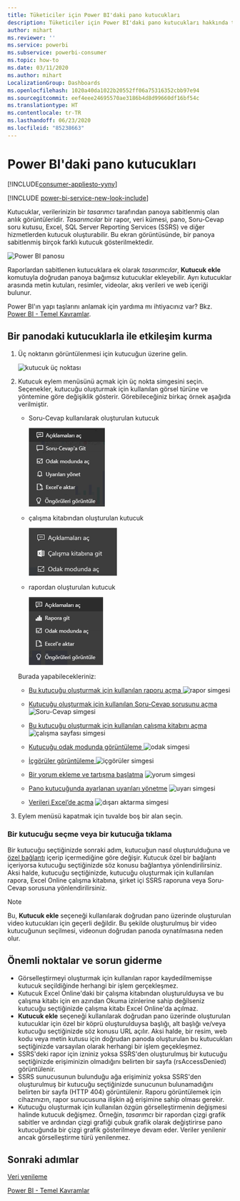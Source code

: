 ```yaml
---
title: Tüketiciler için Power BI'daki pano kutucukları
description: Tüketiciler için Power BI'daki pano kutucukları hakkında tüm bilinmesi gerekenler. SQL Server Reporting Services (SSRS) ile oluşturulan kutucuklar da ele alınmaktadır.
author: mihart
ms.reviewer: ''
ms.service: powerbi
ms.subservice: powerbi-consumer
ms.topic: how-to
ms.date: 03/11/2020
ms.author: mihart
LocalizationGroup: Dashboards
ms.openlocfilehash: 1020a40da1022b20552ff06a75316352cbb97e94
ms.sourcegitcommit: eef4eee24695570ae3186b4d8d99660df16bf54c
ms.translationtype: HT
ms.contentlocale: tr-TR
ms.lasthandoff: 06/23/2020
ms.locfileid: "85238663"
---
```

# <a name="dashboard-tiles-in-power-bi"></a>Power BI'daki pano kutucukları

[!INCLUDE[consumer-appliesto-yyny](../includes/consumer-appliesto-ynny.md)]

[!INCLUDE [power-bi-service-new-look-include](../includes/power-bi-service-new-look-include.md)]

Kutucuklar, verilerinizin bir *tasarımcı* tarafından panoya sabitlenmiş olan anlık görüntüleridir. *Tasarımcılar* bir rapor, veri kümesi, pano, Soru-Cevap soru kutusu, Excel, SQL Server Reporting Services (SSRS) ve diğer hizmetlerden kutucuk oluşturabilir.  Bu ekran görüntüsünde, bir panoya sabitlenmiş birçok farklı kutucuk gösterilmektedir.

![Power BI panosu](./media/end-user-tiles/power-bi-dash.png)


Raporlardan sabitlenen kutucuklara ek olarak *tasarımcılar*, **Kutucuk ekle** komutuyla doğrudan panoya bağımsız kutucuklar ekleyebilir. Ayrı kutucuklar arasında metin kutuları, resimler, videolar, akış verileri ve web içeriği bulunur.

Power BI'ın yapı taşlarını anlamak için yardıma mı ihtiyacınız var?  Bkz. [Power BI - Temel Kavramlar](end-user-basic-concepts.md).


## <a name="interacting-with-tiles-on-a-dashboard"></a>Bir panodaki kutucuklarla ile etkileşim kurma

1. Üç noktanın görüntülenmesi için kutucuğun üzerine gelin.
   
    ![kutucuk üç noktası](./media/end-user-tiles/ellipses_new.png)
2. Kutucuk eylem menüsünü açmak için üç nokta simgesini seçin. Seçenekler, kutucuğu oluşturmak için kullanılan görsel türüne ve yöntemine göre değişiklik gösterir. Görebileceğiniz birkaç örnek aşağıda verilmiştir.

    - Soru-Cevap kullanılarak oluşturulan kutucuk
   
        ![üç nokta simgesi](./media/end-user-tiles/power-bi-options-1.png)

    - çalışma kitabından oluşturulan kutucuk
   
        ![üç nokta simgesi](./media/end-user-tiles/power-bi-options-2.png)

    - rapordan oluşturulan kutucuk
   
        ![üç nokta simgesi](./media/end-user-tiles/power-bi-options-3.png)
   
    Burada yapabilecekleriniz:
   
   * [Bu kutucuğu oluşturmak için kullanılan raporu açma ](end-user-reports.md) ![rapor simgesi](./media/end-user-tiles/chart-icon.jpg)  
   
   * [Kutucuğu oluşturmak için kullanılan Soru-Cevap sorusunu açma ](end-user-reports.md) ![Soru-Cevap simgesi](./media/end-user-tiles/qna-icon.png)  
   

   * [Bu kutucuğu oluşturmak için kullanılan çalışma kitabını açma ](end-user-reports.md) ![çalışma sayfası simgesi](./media/end-user-tiles/power-bi-open-worksheet.png)  
   * [Kutucuğu odak modunda görüntüleme ](end-user-focus.md) ![odak simgesi](./media/end-user-tiles/fullscreen-icon.jpg)  
   * [İçgörüler görüntüleme ](end-user-insights.md) ![içgörüler simgesi](./media/end-user-tiles/power-bi-insights.png)
   * [Bir yorum ekleme ve tartışma başlatma](end-user-comment.md) ![yorum simgesi](./media/end-user-tiles/comment-icons.png)
   * [Pano kutucuğunda ayarlanan uyarıları yönetme](end-user-alerts.md) ![uyarı simgesi](./media/end-user-tiles/power-bi-alert-icon.png)
   * [Verileri Excel’de açma](end-user-export.md) ![dışarı aktarma simgesi](./media/end-user-tiles/power-bi-export-icon.png)


3. Eylem menüsü kapatmak için tuvalde boş bir alan seçin.

### <a name="select-click-a-tile"></a>Bir kutucuğu seçme veya bir kutucuğa tıklama
Bir kutucuğu seçtiğinizde sonraki adım, kutucuğun nasıl oluşturulduğuna ve [özel bağlantı](../create-reports/service-dashboard-edit-tile.md) içerip içermediğine göre değişir. Kutucuk özel bir bağlantı içeriyorsa kutucuğu seçtiğinizde söz konusu bağlantıya yönlendirilirsiniz. Aksi halde, kutucuğu seçtiğinizde, kutucuğu oluşturmak için kullanılan rapora, Excel Online çalışma kitabına, şirket içi SSRS raporuna veya Soru-Cevap sorusuna yönlendirilirsiniz.

> [!NOTE]
> Bu, **Kutucuk ekle** seçeneği kullanılarak doğrudan pano üzerinde oluşturulan video kutucukları için geçerli değildir. Bu şekilde oluşturulmuş bir video kutucuğunun seçilmesi, videonun doğrudan panoda oynatılmasına neden olur.   
> 
> 

## <a name="considerations-and-troubleshooting"></a>Önemli noktalar ve sorun giderme
* Görselleştirmeyi oluşturmak için kullanılan rapor kaydedilmemişse kutucuk seçildiğinde herhangi bir işlem gerçekleşmez.
* Kutucuk Excel Online'daki bir çalışma kitabından oluşturulduysa ve bu çalışma kitabı için en azından Okuma izinlerine sahip değilseniz kutucuğu seçtiğinizde çalışma kitabı Excel Online'da açılmaz.
* **Kutucuk ekle** seçeneği kullanılarak doğrudan pano üzerinde oluşturulan kutucuklar için özel bir köprü oluşturulduysa başlığı, alt başlığı ve/veya kutucuğu seçtiğinizde söz konusu URL açılır.  Aksi halde, bir resim, web kodu veya metin kutusu için doğrudan panoda oluşturulan bu kutucukları seçtiğinizde varsayılan olarak herhangi bir işlem geçekleşmez.
* SSRS'deki rapor için izniniz yoksa SSRS'den oluşturulmuş bir kutucuğu seçtiğinizde erişiminizin olmadığını belirten bir sayfa (rsAccessDenied) görüntülenir.
* SSRS sunucusunun bulunduğu ağa erişiminiz yoksa SSRS'den oluşturulmuş bir kutucuğu seçtiğinizde sunucunun bulunamadığını belirten bir sayfa (HTTP 404) görüntülenir. Raporu görüntülemek için cihazınızın, rapor sunucusuna ilişkin ağ erişimine sahip olması gerekir.
* Kutucuğu oluşturmak için kullanılan özgün görselleştirmenin değişmesi halinde kutucuk değişmez.  Örneğin, *tasarımcı* bir rapordan çizgi grafik sabitler ve ardından çizgi grafiği çubuk grafik olarak değiştirirse pano kutucuğunda bir çizgi grafik gösterilmeye devam eder. Veriler yenilenir ancak görselleştirme türü yenilenmez.

## <a name="next-steps"></a>Sonraki adımlar
[Veri yenileme](../connect-data/refresh-data.md)

[Power BI - Temel Kavramlar](end-user-basic-concepts.md)


